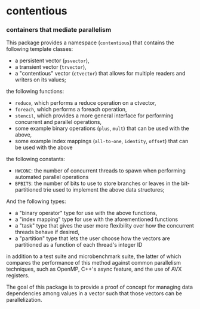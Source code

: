 # contentious

### containers that mediate parallelism

This package provides a namespace (`contentious`) that contains the following template classes:

  * a persistent vector (`psvector`), 
  * a transient vector (`trvector`), 
  * a "contentious" vector (`ctvector`) that allows for multiple readers and writers on its values;

the following functions:

  * `reduce`, which performs a reduce operation on a ctvector, 
  * `foreach`, which performs a foreach operation, 
  * `stencil`, which provides a more general interface for performing concurrent and parallel operations, 
  * some example binary operations (`plus`, `mult`) that can be used with the above, 
  * some example index mappings (`all-to-one`, `identity`, `offset`) that can be used with the above

the following constants:

  * `HWCONC`: the number of concurrent threads to spawn when performing automated parallel operations 
  * `BPBITS`: the number of bits to use to store branches or leaves in the bit-partitioned trie used to implement the above data structures;

And the following types:
  * a "binary operator" type for use with the above functions, 
  * a "index mapping" type for use with the aforementioned functions 
  * a "task" type that gives the user more flexibility over how the concurrent threads behave if desired, 
  * a "partition" type that lets the user choose how the vectors are partitioned as a function of each thread's integer ID

in addition to a test suite and microbenchmark suite, the latter of which compares the performance of this method against common parallelism techniques, such as OpenMP, C++'s async feature, and the use of AVX registers.

The goal of this package is to provide a proof of concept for managing data dependencies among values in a vector such that those vectors can be parallelization.
